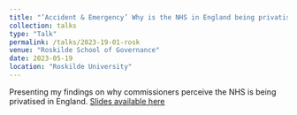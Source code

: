 ```yaml
---
title: "’Accident & Emergency’ Why is the NHS in England being privatised?"
collection: talks
type: "Talk"
permalink: /talks/2023-19-01-rosk
venue: "Roskilde School of Governance"
date: 2023-05-19
location: "Roskilde University"
---
```


Presenting my findings on why commissioners perceive the NHS is being privatised in England. [Slides available here](/files/qual_.pdf)


